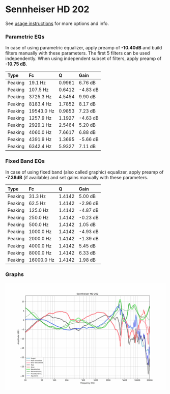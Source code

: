 # Sennheiser HD 202
See [usage instructions](https://github.com/jaakkopasanen/AutoEq#usage) for more options and info.

### Parametric EQs
In case of using parametric equalizer, apply preamp of **-10.40dB** and build filters manually
with these parameters. The first 5 filters can be used independently.
When using independent subset of filters, apply preamp of **-10.75 dB**.

| Type    | Fc         |      Q | Gain     |
|:--------|:-----------|:-------|:---------|
| Peaking | 19.1 Hz    | 0.9961 | 6.76 dB  |
| Peaking | 107.5 Hz   | 0.6412 | -4.83 dB |
| Peaking | 3725.3 Hz  | 4.5454 | 9.90 dB  |
| Peaking | 8183.4 Hz  | 1.7852 | 8.17 dB  |
| Peaking | 19543.0 Hz | 0.9853 | 7.23 dB  |
| Peaking | 1257.9 Hz  | 1.1927 | -4.63 dB |
| Peaking | 2929.1 Hz  | 2.5464 | 5.20 dB  |
| Peaking | 4060.0 Hz  | 7.6617 | 6.88 dB  |
| Peaking | 4391.9 Hz  | 1.3695 | -5.66 dB |
| Peaking | 6342.4 Hz  | 5.9327 | 7.11 dB  |

### Fixed Band EQs
In case of using fixed band (also called graphic) equalizer, apply preamp of **-7.38dB**
(if available) and set gains manually with these parameters.

| Type    | Fc         |      Q | Gain     |
|:--------|:-----------|:-------|:---------|
| Peaking | 31.3 Hz    | 1.4142 | 5.00 dB  |
| Peaking | 62.5 Hz    | 1.4142 | -2.96 dB |
| Peaking | 125.0 Hz   | 1.4142 | -4.87 dB |
| Peaking | 250.0 Hz   | 1.4142 | -0.23 dB |
| Peaking | 500.0 Hz   | 1.4142 | 1.05 dB  |
| Peaking | 1000.0 Hz  | 1.4142 | -4.93 dB |
| Peaking | 2000.0 Hz  | 1.4142 | -1.39 dB |
| Peaking | 4000.0 Hz  | 1.4142 | 5.45 dB  |
| Peaking | 8000.0 Hz  | 1.4142 | 6.33 dB  |
| Peaking | 16000.0 Hz | 1.4142 | 1.98 dB  |

### Graphs
![](./Sennheiser%20HD%20202.png)